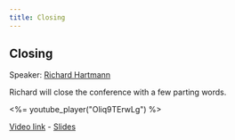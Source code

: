```yaml
---
title: Closing
---
```


## Closing

Speaker: [Richard Hartmann](/2018-munich/speakers/richard-hartmann/)

Richard will close the conference with a few parting words.

<%= youtube_player("Oliq9TErwLg") %>

[Video link](https://youtu.be/Oliq9TErwLg) -
[Slides](/2018-munich/slides/closing.pdf)
